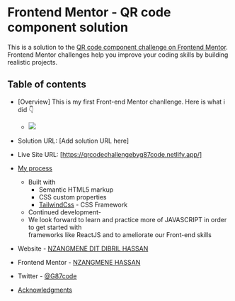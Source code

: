 # Frontend Mentor - QR code component solution

This is a solution to the [QR code component challenge on Frontend Mentor](https://www.frontendmentor.io/challenges/qr-code-component-iux_sIO_H). Frontend Mentor challenges help you improve your coding skills by building realistic projects. 

## Table of contents

- [Overview] This is my first Front-end Mentor chanllenge. Here is what i did  👇
  - ![](../screenshot/Web%20capture_10-1-2023_172640_127.0.0.1.jpeg)

- Solution URL: [Add solution URL here]
- Live Site URL: [https://qrcodechallengebyg87code.netlify.app/]
- [My process](#my-process)
  - Built with
      - Semantic HTML5 markup
      - CSS custom properties
      - [TailwindCss](https://tailwindcss.com/) - CSS Framework
  - Continued development-
  - We look forward to learn and practice more of JAVASCRIPT in order to get started with       
    frameworks like ReactJS and to ameliorate our Front-end skills

- Website - [NZANGMENE DIT DIBRIL HASSAN](https://g87code.my.canva.site)
- Frontend Mentor - [NZANGMENE HASSAN](https://www.frontendmentor.io/profile/G87git)
- Twitter - [@G87code](https://www.twitter.com/g87code)
- [Acknowledgments](#acknowledgments)

